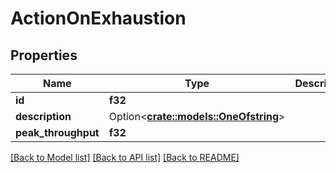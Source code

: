 # ActionOnExhaustion

## Properties

Name | Type | Description | Notes
------------ | ------------- | ------------- | -------------
**id** | **f32** |  | 
**description** | Option<[**crate::models::OneOfstring**](oneOf<string>.md)> |  | [optional]
**peak_throughput** | **f32** |  | 

[[Back to Model list]](../README.md#documentation-for-models) [[Back to API list]](../README.md#documentation-for-api-endpoints) [[Back to README]](../README.md)


